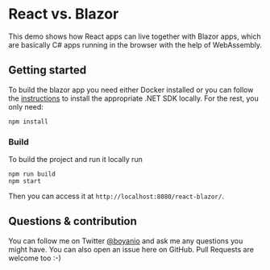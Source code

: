 # React vs. Blazor

This demo shows how React apps can live together with Blazor apps, which are basically C# apps running in the browser with the help of WebAssembly.

## Getting started

To build the blazor app you need either Docker installed or you can follow the [instructions](https://dotnet.microsoft.com/apps/aspnet/web-apps/blazor) to install the appropriate .NET SDK locally. For the rest, you only need:

```
npm install
```

### Build

To build the project and run it locally run

```
npm run build
npm start
```

Then you can access it at `http://localhost:8080/react-blazor/`.

## Questions & contribution

You can follow me on Twitter [@boyanio](https://twitter.com/boyanio) and ask me any questions you might have. You can also open an issue here on GitHub. Pull Requests are welcome too :-)
